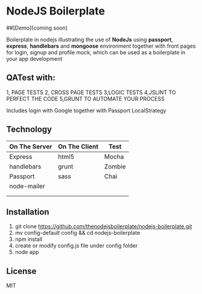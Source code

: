 NodeJS Boilerplate
============

##[Demo](coming soon)

Boilerplate in nodejs illustrating the use of **NodeJs** using **passport**, **express**, **handlebars** and **mongoose** environment
together with front pages for login, signup and profile mock, which can be used as a boilerplate in your app development

QATest with:
------------
1, PAGE TESTS
2, CROSS PAGE TESTS
3,LOGIC TESTS
4,JSLINT TO PERFECT THE CODE
5,GRUNT TO AUTOMATE YOUR PROCESS

Includes login with Google together with Passport LocalStrategy

Technology
------------

| On The Server | On The Client  | Test     |
| ------------- | -------------- | -------- |
| Express       | html5          | Mocha    |
| handlebars    | grunt          | Zombie   |
| Passport      | sass           | Chai     |
| node-mailer   |                |          |
|               |                |          |
|               |                |          |


Installation
-------------

1. git clone https://github.com/thenodejsboilerplate/nodejs-boilerplate.git
2. mv config-default config && cd nodejs-boilerplate
3. npm install
4. create or modify config.js file under config folder
5. node app

License
------------

MIT

